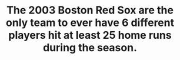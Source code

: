 ---
title:      
  - The 2003 Boston Red Sox are the only team to ever have 6 different players hit at least 25 home runs during the season.
secondary:
  - Manny Rameriez (37, LF), David Ortiz (31, DH), Nomar Garciaparra (28, SS), Trot Nixon (28, RF), Jason Varitek (25, C), and Kevin Millar (25, 1B).
reference:
  - http://www.baseball-reference.com/teams/BOS/2003.shtml
---